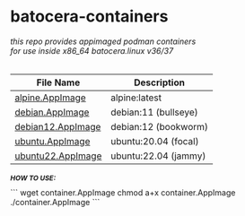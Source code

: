 # batocera-containers
<html>
<body>
<i>this repo provides appimaged podman containers<br>
for use inside x86_64 batocera.linux v36/37<br></i>

<br>

| File Name | Description |
| --- | --- |
| [alpine.AppImage](./containers/alpine.AppImage) | alpine:latest |
| [debian.AppImage](./containers/debian.AppImage) | debian:11 (bullseye) |
| [debian12.AppImage](./containers/debian12.AppImage) | debian:12 (bookworm) |
| [ubuntu.AppImage](./containers/ubuntu.AppImage) | ubuntu:20.04 (focal) |
| [ubuntu22.AppImage](./containers/ubuntu22.AppImage) | ubuntu:22.04 (jammy) |

<h2 style="font-size:12px;border=0px;">
<i>HOW TO USE:</i></h2>
```
wget container.AppImage
chmod a+x container.AppImage
./container.AppImage
```

<br>
</body>
</html>
